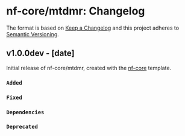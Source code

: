 # nf-core/mtdmr: Changelog

The format is based on [Keep a Changelog](https://keepachangelog.com/en/1.0.0/)
and this project adheres to [Semantic Versioning](https://semver.org/spec/v2.0.0.html).

## v1.0.0dev - [date]

Initial release of nf-core/mtdmr, created with the [nf-core](https://nf-co.re/) template.

### `Added`

### `Fixed`

### `Dependencies`

### `Deprecated`
